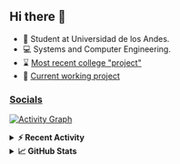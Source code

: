 ## Hi there 👋

<!--
**Daniel-VergaraM/Daniel-VergaraM** is a ✨ _special_ ✨ repository because its `README.md` (this file) appears on your GitHub profile.-->

- 🌱 Student at Universidad de los Andes.
- 💻 Systems and Computer Engineering.
- ⌛ [Most recent college "project"](https://daniel-vergaram.github.io/TallerAngular/)
- 🔨 [Current working project](https://github.com/Daniel-VergaraM/WebRTC-Video-Broadcast)


<h3><a href="https://linktr.ee/dvergaram" target="_blank">Socials</a></h3>
  


[![Activity Graph](https://github-readme-activity-graph.vercel.app/graph?username=daniel-vergaram&theme=github-dark-dimmed&custom_title=Daniel%27s%20Activity%20Graph&hide_border=true)](https://github.com/ashutosh00710/github-readme-activity-graph)

<!--START_SECTION:activity-->

<!--END_SECTION:activity-->

<details> <summary> <b>⚡ Recent Activity</b> </summary>
  
<!--START_SECTION:waka-->
![Code Time](http://img.shields.io/badge/Code%20Time-350%20hrs%2028%20mins-blue)

![Lines of code](https://img.shields.io/badge/From%20Hello%20World%20I%27ve%20Written-378.3%20thousand%20lines%20of%20code-blue)

**🐱 My GitHub Data** 

> 📦 ? Used in GitHub's Storage 
 > 
> 🏆 104 Contributions in the Year 2025
 > 
> 🚫 Not Opted to Hire
 > 
> 📜 11 Public Repositories 
 > 
> 🔑 0 Private Repositories 
 > 
**I'm an Early 🐤** 

```text
🌞 Morning                74 commits          ████░░░░░░░░░░░░░░░░░░░░░   17.13 % 
🌆 Daytime                186 commits         ███████████░░░░░░░░░░░░░░   43.06 % 
🌃 Evening                124 commits         ███████░░░░░░░░░░░░░░░░░░   28.70 % 
🌙 Night                  48 commits          ███░░░░░░░░░░░░░░░░░░░░░░   11.11 % 
```


📊 **This Week I Spent My Time On** 

```text
🕑︎ Time Zone: America/Bogota

💬 Programming Languages: 
TypeScript               23 hrs 25 mins      ████████████░░░░░░░░░░░░░   49.57 % 
Java                     4 hrs 45 mins       ███░░░░░░░░░░░░░░░░░░░░░░   10.07 % 
HTML                     4 hrs               ██░░░░░░░░░░░░░░░░░░░░░░░   08.48 % 
JavaScript               3 hrs 43 mins       ██░░░░░░░░░░░░░░░░░░░░░░░   07.88 % 
Bash                     2 hrs 1 min         █░░░░░░░░░░░░░░░░░░░░░░░░   04.28 % 

🐱‍💻 Projects: 
daniel-vergaram.github.io24 hrs 42 mins      █████████████░░░░░░░░░░░░   52.29 % 
ISIS2603_202510_S3_E3_Ase9 hrs 8 mins        █████░░░░░░░░░░░░░░░░░░░░   19.35 % 
api                      3 hrs 9 mins        ██░░░░░░░░░░░░░░░░░░░░░░░   06.69 % 
Proyecto-SisTrans        2 hrs 50 mins       ██░░░░░░░░░░░░░░░░░░░░░░░   06.01 % 
AdminDashboardApp        2 hrs 21 mins       █░░░░░░░░░░░░░░░░░░░░░░░░   04.99 % 
```


 Last Updated on 04/05/2025 17:05:05 UTC
<!--END_SECTION:waka-->

</details>

<details> <summary> <b>📈 GitHub Stats</b> </summary>
<!--START_SECTION:simplewaka-->

```txt
From: 10 June 2024 - To: 04 May 2025

Total Time: 348 hrs 40 mins

Java                138 hrs 55 mins 🟩🟩🟩🟩🟩🟩🟩🟩🟩🟩⬜⬜⬜⬜⬜⬜⬜⬜⬜⬜⬜⬜⬜⬜⬜   39.84 %
TypeScript          69 hrs 35 mins  🟩🟩🟩🟩🟩⬜⬜⬜⬜⬜⬜⬜⬜⬜⬜⬜⬜⬜⬜⬜⬜⬜⬜⬜⬜   19.96 %
JavaScript          58 hrs 47 mins  🟩🟩🟩🟩⬜⬜⬜⬜⬜⬜⬜⬜⬜⬜⬜⬜⬜⬜⬜⬜⬜⬜⬜⬜⬜   16.86 %
Bash                14 hrs 18 mins  🟩⬜⬜⬜⬜⬜⬜⬜⬜⬜⬜⬜⬜⬜⬜⬜⬜⬜⬜⬜⬜⬜⬜⬜⬜   04.11 %
HTML                12 hrs 57 mins  🟩⬜⬜⬜⬜⬜⬜⬜⬜⬜⬜⬜⬜⬜⬜⬜⬜⬜⬜⬜⬜⬜⬜⬜⬜   03.72 %
```

<!--END_SECTION:simplewaka-->
</details>
